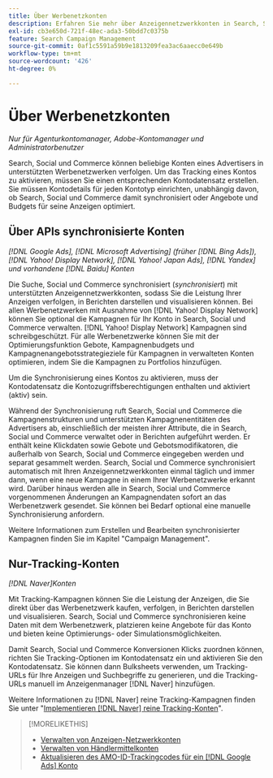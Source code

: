 ```yaml
---
title: Über Werbenetzkonten
description: Erfahren Sie mehr über Anzeigennetzwerkkonten in Search, Social und Commerce.
exl-id: cb3e650d-721f-48ec-ada3-50bdd7c0375b
feature: Search Campaign Management
source-git-commit: 0af1c5591a59b9e1813209fea3ac6aaecc0e649b
workflow-type: tm+mt
source-wordcount: '426'
ht-degree: 0%

---
```


# Über Werbenetzkonten

*Nur für Agenturkontomanager, Adobe-Kontomanager und Administratorbenutzer*

Search, Social und Commerce können beliebige Konten eines Advertisers in unterstützten Werbenetzwerken verfolgen. Um das Tracking eines Kontos zu aktivieren, müssen Sie einen entsprechenden Kontodatensatz erstellen. Sie müssen Kontodetails für jeden Kontotyp einrichten, unabhängig davon, ob Search, Social und Commerce damit synchronisiert oder Angebote und Budgets für seine Anzeigen optimiert.

## Über APIs synchronisierte Konten

*[!DNL Google Ads], [!DNL Microsoft Advertising] (früher [!DNL Bing Ads]), [!DNL Yahoo! Display Network], [!DNL Yahoo! Japan Ads], [!DNL Yandex] und vorhandene [!DNL Baidu] Konten*

Die Suche, Social und Commerce synchronisiert (*synchronisiert*) mit unterstützten Anzeigennetzwerkkonten, sodass Sie die Leistung Ihrer Anzeigen verfolgen, in Berichten darstellen und visualisieren können. Bei allen Werbenetzwerken mit Ausnahme von [!DNL Yahoo! Display Network] können Sie optional die Kampagnen für Ihr Konto in Search, Social und Commerce verwalten. [!DNL Yahoo! Display Network] Kampagnen sind schreibgeschützt. Für alle Werbenetzwerke können Sie mit der Optimierungsfunktion Gebote, Kampagnenbudgets und Kampagnenangebotsstrategieziele für Kampagnen in verwalteten Konten optimieren, indem Sie die Kampagnen zu Portfolios hinzufügen.

Um die Synchronisierung eines Kontos zu aktivieren, muss der Kontodatensatz die Kontozugriffsberechtigungen enthalten und aktiviert (aktiv) sein.

Während der Synchronisierung ruft Search, Social und Commerce die Kampagnenstrukturen und unterstützten Kampagnenentitäten des Advertisers ab, einschließlich der meisten ihrer Attribute, die in Search, Social und Commerce verwaltet oder in Berichten aufgeführt werden. Er enthält keine Klickdaten sowie Gebote und Gebotsmodifikatoren, die außerhalb von Search, Social und Commerce eingegeben werden und separat gesammelt werden. Search, Social und Commerce synchronisiert automatisch mit Ihren Anzeigennetzwerkkonten einmal täglich und immer dann, wenn eine neue Kampagne in einem Ihrer Werbenetzwerke erkannt wird. Darüber hinaus werden alle in Search, Social und Commerce vorgenommenen Änderungen an Kampagnendaten sofort an das Werbenetzwerk gesendet. Sie können bei Bedarf optional eine manuelle Synchronisierung anfordern.

Weitere Informationen zum Erstellen und Bearbeiten synchronisierter Kampagnen finden Sie im Kapitel &quot;Campaign Management&quot;.

## Nur-Tracking-Konten

*[!DNL Naver]Konten*

Mit Tracking-Kampagnen können Sie die Leistung der Anzeigen, die Sie direkt über das Werbenetzwerk kaufen, verfolgen, in Berichten darstellen und visualisieren. Search, Social und Commerce synchronisieren keine Daten mit dem Werbenetzwerk, platzieren keine Angebote für das Konto und bieten keine Optimierungs- oder Simulationsmöglichkeiten.

Damit Search, Social und Commerce Konversionen Klicks zuordnen können, richten Sie Tracking-Optionen im Kontodatensatz ein und aktivieren Sie den Kontodatensatz. Sie können dann Bulksheets verwenden, um Tracking-URLs für Ihre Anzeigen und Suchbegriffe zu generieren, und die Tracking-URLs manuell im Anzeigenmanager [!DNL Naver] hinzufügen.

Weitere Informationen zu [!DNL Naver] reine Tracking-Kampagnen finden Sie unter &quot;[Implementieren [!DNL Naver] reine Tracking-Konten](/help/search-social-commerce/campaign-management/naver-tracking-only-account-implement.md)&quot;.

>[!MORELIKETHIS]
>
>* [Verwalten von Anzeigen-Netzwerkkonten](ad-network-account-manage.md)
>* [Verwalten von Händlermittelkonten](merchant-account-manage.md)
>* [Aktualisieren des AMO-ID-Trackingcodes für ein [!DNL Google Ads] Konto](update-amo-id-google.md)
